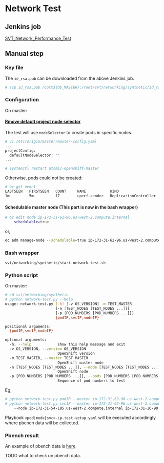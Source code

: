 # Network Test

## Jenkins job

[SVT_Network_Performance_Test](https://openshift-qe-jenkins.rhev-ci-vms.eng.rdu2.redhat.com/job/SVT_Network_Performance_Test/)


## Manual step

### Key file
The <code>id_rsa.pub</code> can be downloaded from the above Jenkins job.

```sh
# scp id_rsa.pub root@${OS_MASTER}:/root/svt/networking/synthetic/id_rsa.pub
```

### Configuration
On master:

#### [Rmove default project node selector](https://docs.openshift.org/latest/admin_guide/managing_projects.html#using-node-selectors)
The test will use <code>nodeSelector</code> to create pods in specific nodes.

```sh
# vi /etc/origin/master/master-config.yaml
...
projectConfig:
  defaultNodeSelector: ""
...

# systemctl restart atomic-openshift-master
```

Otherwise, pods could not be created:

```sh
# oc get event
LASTSEEN   FIRSTSEEN   COUNT     NAME           KIND                    SUBOBJECT   TYPE      REASON         SOURCE                   MESSAGE
1m         5m          17        uperf-sender   ReplicationController               Warning   FailedCreate   replication-controller   Error creating: pods "" is forbidden: pod node label selector conflicts with its project node label selector
```

#### Schedulable master node (This part is now in the bash wrapper)

```sh
# oc edit node ip-172-31-62-96.us-west-2.compute.internal
    schedulable=true
```

or,

```sh
oc adm manage-node --schedulable=true ip-172-31-62-96.us-west-2.compute.internal
```

### Bash wrapper

<code>svt/networking/synthetic/start-network-test.sh</code>

### Python script

On master:

```sh
# cd svt/networking/synthetic
# python network-test.py --help
usage: network-test.py [-h] [-v OS_VERSION] -m TEST_MASTER
                       [-n [TEST_NODES [TEST_NODES ...]]]
                       [-p [POD_NUMBERS [POD_NUMBERS ...]]]
                       {podIP,svcIP,nodeIP}

positional arguments:
  {podIP,svcIP,nodeIP}

optional arguments:
  -h, --help            show this help message and exit
  -v OS_VERSION, --version OS_VERSION
                        OpenShift version
  -m TEST_MASTER, --master TEST_MASTER
                        OpenShift master node
  -n [TEST_NODES [TEST_NODES ...]], --node [TEST_NODES [TEST_NODES ...]]
                        OpenShift node
  -p [POD_NUMBERS [POD_NUMBERS ...]], --pods [POD_NUMBERS [POD_NUMBERS ...]]
                        Sequence of pod numbers to test
```

Eg,

```sh
# python network-test.py podIP --master ip-172-31-62-96.us-west-2.compute.internal --pods 1
# python network-test.py svcIP --master ip-172-31-62-96.us-west-2.compute.internal \
    --node ip-172-31-54-185.us-west-2.compute.internal ip-172-31-16-99.us-west-2.compute.internal --pods 2
```

Playbook <code>\<pod|node|svc\>-ip-test-setup.yaml</code> will be executed
accordingly where pbench data will be collected.

### Pbench result

An example of pbench data is [here](http://pbench.perf.lab.eng.bos.redhat.com/results/EC2::ip-172-31-62-96/).

TODO what to check on pbench data.

